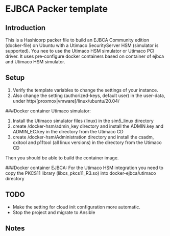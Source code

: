 EJBCA Packer template
=====================

Introduction
------------

This is a Hashicorp packer file to build an EJBCA Community edition (docker-file) on Ubuntu with a Utimaco SecurityServer HSM (simulator is supported).
You nee to use the Utimaco HSM simulator or Utimaco PCI driver. It uses pre-configure docker containers based on container of ejbca and Utimaco HSM simulator.

Setup
-----

1) Verify the template variables to change the settings of your instance.
2) Also change the setting (authorized-keys, default user) in the user-data, under http/[proxmox|vmware]/linux/ubuntu/20.04/ 

###Docker container Utimaco simulator:

1) Install the Utimaco simulator files (linux) in the sim5_linux directory
2) create /docker-hsm/admin_key directory and install the ADMIN.key and ADMIN_EC.key in the directory from the Utimaco CD
3) create /docker-hsm/Administration directory and install the csadm, cxitool and p11tool (all linux versions) in the directory from the Utimaco CD

Then you should be able to build the container image.

###Docker container EJBCA:
For the Utimaco HSM integration you need to copy the PKCS11 library (libcs_pkcs11_R3.so) into docker-ejbca/utimaco directory

TODO
----
- Make the setting for cloud init configuration more automatic.
- Stop the project and migrate to Ansible

Notes
-----
